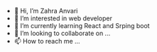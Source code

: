 - 👋 Hi, I’m Zahra Anvari
- 👀 I’m interested in web developer
- 🌱 I’m currently learning React and Srping boot
- 💞️ I’m looking to collaborate on ...
- 📫 How to reach me ...

<!---
za1377/za1377 is a ✨ special ✨ repository because its `README.md` (this file) appears on your GitHub profile.
You can click the Preview link to take a look at your changes.
--->
